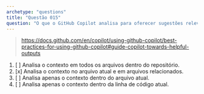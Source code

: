```yaml
---
archetype: "questions"
title: "Questão 015"
question: "O que o GitHub Copilot analisa para oferecer sugestões relevantes enquanto você desenvolve um novo código?"
---
```


> https://docs.github.com/en/copilot/using-github-copilot/best-practices-for-using-github-copilot#guide-copilot-towards-helpful-outputs
1. [ ] Analisa o contexto em todos os arquivos dentro do repositório.
1. [x] Analisa o contexto no arquivo atual e em arquivos relacionados.
1. [ ] Analisa apenas o contexto dentro do arquivo atual.
1. [ ] Analisa apenas o contexto dentro da linha de código atual.
